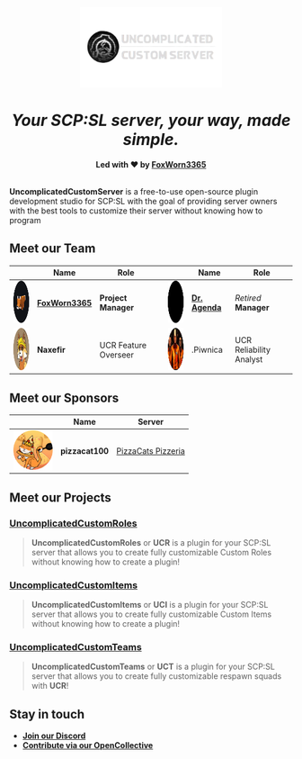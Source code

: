 <p align="center">
    <img src='https://raw.githubusercontent.com/UncomplicatedCustomServer/.github/main/images/logo.png' width="50%"><br>
    <h1 align="center"><i>Your SCP:SL server, your way, made simple.</i></h1>
    <div align="center" style="margin-top: 15px">
        <strong>Led with ❤️ by <a href='https://github.com/FoxWorn3365'>FoxWorn3365</a></strong>
        <br><br>
    </div>
</p>

**UncomplicatedCustomServer** is a free-to-use open-source plugin development studio for SCP:SL with the goal of providing server owners with the best tools to customize their server without knowing how to program

## Meet our Team
| | Name | Role | | | Name | Role |
|---|---|---|---|---|---|---|
| <img src="https://raw.githubusercontent.com/UncomplicatedCustomServer/.github/main/images/fox.png" height="75px"> | [**FoxWorn3365**](https://github.com/FoxWorn3365) | **Project Manager** | | <img src="https://raw.githubusercontent.com/UncomplicatedCustomServer/.github/main/images/agenda.png" height="75px"> | [**Dr. Agenda**](https://github.com/DrAgenda) | *Retired* **Manager** |
| <img src="https://raw.githubusercontent.com/UncomplicatedCustomServer/.github/main/images/naxefir.png" height="75px"> | **Naxefir** | UCR Feature Overseer | | <img src="https://raw.githubusercontent.com/UncomplicatedCustomServer/.github/main/images/piwnica.png" height="75px"> | .Piwnica | UCR Reliability Analyst |

## Meet our Sponsors
| | Name | Server |
|---|---|---|
| <img src="https://raw.githubusercontent.com/UncomplicatedCustomServer/.github/main/images/pizzacat.png" height="70px"> | **pizzacat100** | [PizzaCats Pizzeria](https://discord.gg/StsqZfJXkP) |

## Meet our Projects
### [UncomplicatedCustomRoles](https://github.com/UncomplicatedCustomServer/UncomplicatedCustomRoles)
> **UncomplicatedCustomRoles** or **UCR** is a plugin for your SCP:SL server that allows you to create fully customizable Custom Roles without knowing how to create a plugin!
### [UncomplicatedCustomItems](https://github.com/UncomplicatedCustomServer/UncomplicatedCustomItems)
> **UncomplicatedCustomItems** or **UCI** is a plugin for your SCP:SL server that allows you to create fully customizable Custom Items without knowing how to create a plugin!
### [UncomplicatedCustomTeams](https://github.com/UncomplicatedCustomServer/UncomplicatedCustomTeams)
> **UncomplicatedCustomTeams** or **UCT** is a plugin for your SCP:SL server that allows you to create fully customizable respawn squads with **UCR**!

## Stay in touch
- [**Join our Discord**](https://discord.gg/dpvHzC5mst)
- [**Contribute via our OpenCollective**](https://opencollective.com/ucs)

<!--

**Here are some ideas to get you started:**

🙋‍♀️ A short introduction - what is your organization all about?
🌈 Contribution guidelines - how can the community get involved?
👩‍💻 Useful resources - where can the community find your docs? Is there anything else the community should know?
🍿 Fun facts - what does your team eat for breakfast?
🧙 Remember, you can do mighty things with the power of [Markdown](https://docs.github.com/github/writing-on-github/getting-started-with-writing-and-formatting-on-github/basic-writing-and-formatting-syntax)
-->

